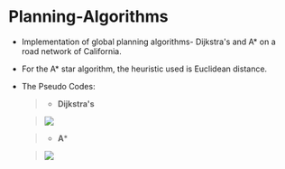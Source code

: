 # Planning-Algorithms
* Implementation of global planning algorithms- Dijkstra's and A* on a road network of California.
* For the A* star algorithm, the heuristic used is Euclidean distance.
* The Pseudo Codes:
  > * **Dijkstra's**
  
  >![](https://i.imgur.com/Bu7WwbO.png)
  
  > * **A***
  
  >![](https://i.imgur.com/cd4I13g.png)
